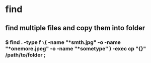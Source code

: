 # find

## find multiple files and copy them into folder

### $ find . -type f `\`( -name "*smth.jpg" -o -name "*onemore.jpeg" -o -name "*sometype" \) -exec cp "{}" /path/to/folder \;
